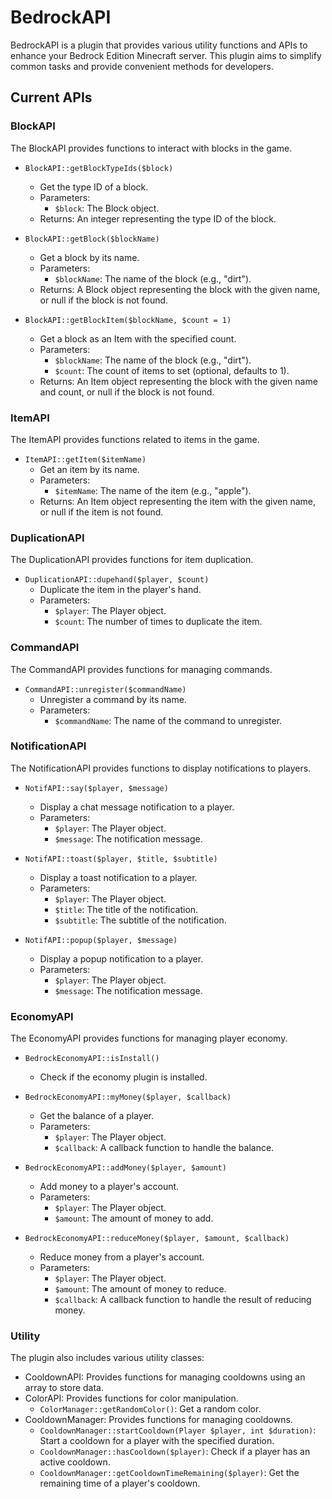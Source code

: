 # BedrockAPI

BedrockAPI is a plugin that provides various utility functions and APIs to enhance your Bedrock Edition Minecraft server. This plugin aims to simplify common tasks and provide convenient methods for developers.

## Current APIs

### BlockAPI

The BlockAPI provides functions to interact with blocks in the game.

- `BlockAPI::getBlockTypeIds($block)`
  - Get the type ID of a block.
  - Parameters:
    - `$block`: The Block object.
  - Returns: An integer representing the type ID of the block.

- `BlockAPI::getBlock($blockName)`
  - Get a block by its name.
  - Parameters:
    - `$blockName`: The name of the block (e.g., "dirt").
  - Returns: A Block object representing the block with the given name, or null if the block is not found.

- `BlockAPI::getBlockItem($blockName, $count = 1)`
  - Get a block as an Item with the specified count.
  - Parameters:
    - `$blockName`: The name of the block (e.g., "dirt").
    - `$count`: The count of items to set (optional, defaults to 1).
  - Returns: An Item object representing the block with the given name and count, or null if the block is not found.

### ItemAPI

The ItemAPI provides functions related to items in the game.

- `ItemAPI::getItem($itemName)`
  - Get an item by its name.
  - Parameters:
    - `$itemName`: The name of the item (e.g., "apple").
  - Returns: An Item object representing the item with the given name, or null if the item is not found.

### DuplicationAPI

The DuplicationAPI provides functions for item duplication.

- `DuplicationAPI::dupehand($player, $count)`
  - Duplicate the item in the player's hand.
  - Parameters:
    - `$player`: The Player object.
    - `$count`: The number of times to duplicate the item.
  
### CommandAPI

The CommandAPI provides functions for managing commands.

- `CommandAPI::unregister($commandName)`
  - Unregister a command by its name.
  - Parameters:
    - `$commandName`: The name of the command to unregister.

### NotificationAPI

The NotificationAPI provides functions to display notifications to players.

- `NotifAPI::say($player, $message)`
  - Display a chat message notification to a player.
  - Parameters:
    - `$player`: The Player object.
    - `$message`: The notification message.

- `NotifAPI::toast($player, $title, $subtitle)`
  - Display a toast notification to a player.
  - Parameters:
    - `$player`: The Player object.
    - `$title`: The title of the notification.
    - `$subtitle`: The subtitle of the notification.

- `NotifAPI::popup($player, $message)`
  - Display a popup notification to a player.
  - Parameters:
    - `$player`: The Player object.
    - `$message`: The notification message.

### EconomyAPI

The EconomyAPI provides functions for managing player economy.

- `BedrockEconomyAPI::isInstall()`
  - Check if the economy plugin is installed.

- `BedrockEconomyAPI::myMoney($player, $callback)`
  - Get the balance of a player.
  - Parameters:
    - `$player`: The Player object.
    - `$callback`: A callback function to handle the balance.

- `BedrockEconomyAPI::addMoney($player, $amount)`
  - Add money to a player's account.
  - Parameters:
    - `$player`: The Player object.
    - `$amount`: The amount of money to add.

- `BedrockEconomyAPI::reduceMoney($player, $amount, $callback)`
  - Reduce money from a player's account.
  - Parameters:
    - `$player`: The Player object.
    - `$amount`: The amount of money to reduce.
    - `$callback`: A callback function to handle the result of reducing money.

### Utility

The plugin also includes various utility classes:

- CooldownAPI: Provides functions for managing cooldowns using an array to store data.
- ColorAPI: Provides functions for color manipulation.
  - `ColorManager::getRandomColor()`: Get a random color.
- CooldownManager: Provides functions for managing cooldowns.
  - `CooldownManager::startCooldown(Player $player, int $duration)`: Start a cooldown for a player with the specified duration.
  - `CooldownManager::hasCooldown($player)`: Check if a player has an active cooldown.
  - `CooldownManager::getCooldownTimeRemaining($player)`: Get the remaining time of a player's cooldown.

